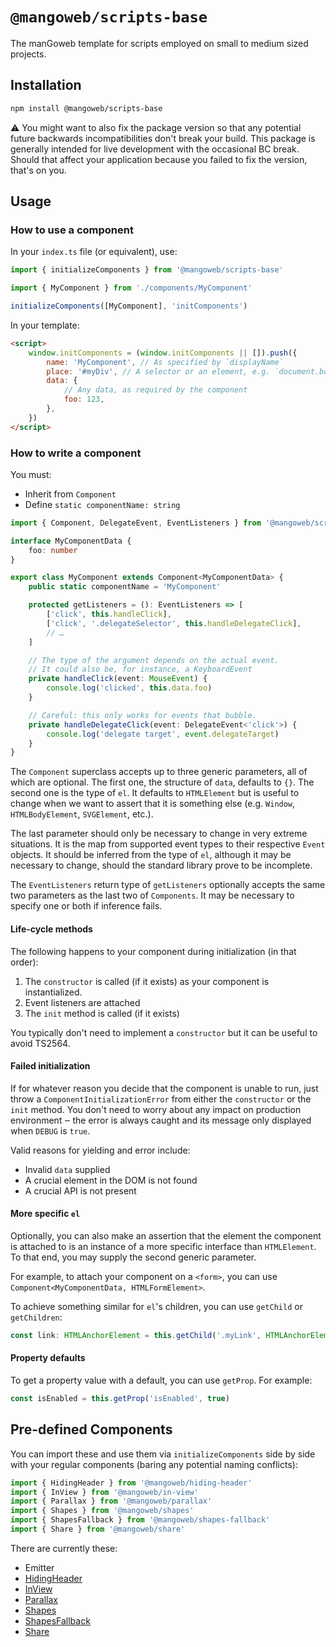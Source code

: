 # `@mangoweb/scripts-base`

The manGoweb template for scripts employed on small to medium sized projects.

## Installation

```bash
npm install @mangoweb/scripts-base
```

⚠️ You might want to also fix the package version so that any potential future backwards incompatibilities don't break your build.
This package is generally intended for live development with the occasional BC break.
Should that affect your application because you failed to fix the version, that's on you.

## Usage

### How to use a component

In your `index.ts` file (or equivalent), use:

```typescript
import { initializeComponents } from '@mangoweb/scripts-base'

import { MyComponent } from './components/MyComponent'

initializeComponents([MyComponent], 'initComponents')
```

In your template:

```html
<script>
	window.initComponents = (window.initComponents || []).push({
		name: 'MyComponent', // As specified by `displayName`
		place: '#myDiv', // A selector or an element, e.g. `document.body`
		data: {
			// Any data, as required by the component
			foo: 123,
		},
	})
</script>
```

### How to write a component

You must:

- Inherit from `Component`
- Define `static componentName: string`

```typescript
import { Component, DelegateEvent, EventListeners } from '@mangoweb/scripts-base'

interface MyComponentData {
	foo: number
}

export class MyComponent extends Component<MyComponentData> {
	public static componentName = 'MyComponent'

	protected getListeners = (): EventListeners => [
		['click', this.handleClick],
		['click', '.delegateSelector', this.handleDelegateClick],
		// …
	]

	// The type of the argument depends on the actual event.
	// It could also be, for instance, a KeyboardEvent
	private handleClick(event: MouseEvent) {
		console.log('clicked', this.data.foo)
	}

	// Careful: this only works for events that bubble.
	private handleDelegateClick(event: DelegateEvent<'click'>) {
		console.log('delegate target', event.delegateTarget)
	}
}
```

The `Component` superclass accepts up to three generic parameters, all of which are optional. The first one, the
structure of `data`, defaults to `{}`. The second one is the type of `el`. It defaults to `HTMLElement` but is useful
to change when we want to assert that it is something else (e.g. `Window`, `HTMLBodyElement`, `SVGElement`, etc.).

The last parameter should only be necessary to change in very extreme situations. It is the map from supported event
types to their respective `Event` objects. It should be inferred from the type of `el`, although it may be necessary
to change, should the standard library prove to be incomplete.

The `EventListeners` return type of `getListeners` optionally accepts the same two parameters as the last two of
`Components`. It may be necessary to specify one or both if inference fails.

#### Life-cycle methods

The following happens to your component during initialization (in that order):

1. The `constructor` is called (if it exists) as your component is instantialized.
2. Event listeners are attached
3. The `init` method is called (if it exists)

You typically don't need to implement a `constructor` but it can be useful to avoid TS2564.

#### Failed initialization

If for whatever reason you decide that the component is unable to run, just throw a `ComponentInitializationError` from either the `constructor` or the `init` method.
You don't need to worry about any impact on production environment ‒ the error is always caught and its message only displayed when `DEBUG` is `true`.

Valid reasons for yielding and error include:

- Invalid `data` supplied
- A crucial element in the DOM is not found
- A crucial API is not present

#### More specific `el`

Optionally, you can also make an assertion that the element the component is attached to is an instance of a more specific interface than `HTMLElement`.
To that end, you may supply the second generic parameter.

For example, to attach your component on a `<form>`, you can use `Component<MyComponentData, HTMLFormElement>`.

To achieve something similar for `el`'s children, you can use `getChild` or `getChildren`:

```typescript
const link: HTMLAnchorElement = this.getChild('.myLink', HTMLAnchorElement)
```

#### Property defaults

To get a property value with a default, you can use `getProp`. For example:

```typescript
const isEnabled = this.getProp('isEnabled', true)
```

## Pre-defined Components

You can import these and use them via `initializeComponents` side by side with your regular components (baring any potential naming conflicts):

```typescript
import { HidingHeader } from '@mangoweb/hiding-header'
import { InView } from '@mangoweb/in-view'
import { Parallax } from '@mangoweb/parallax'
import { Shapes } from '@mangoweb/shapes'
import { ShapesFallback } from '@mangoweb/shapes-fallback'
import { Share } from '@mangoweb/share'
```

There are currently these:

- Emitter
- [HidingHeader](https://www.npmjs.com/package/@mangoweb/hiding-header)
- [InView](https://www.npmjs.com/package/@mangoweb/in-view)
- [Parallax](https://www.npmjs.com/package/@mangoweb/parallax)
- [Shapes](https://www.npmjs.com/package/@mangoweb/shapes)
- [ShapesFallback](https://www.npmjs.com/package/@mangoweb/shapes-fallback)
- [Share](https://www.npmjs.com/package/@mangoweb/share)
